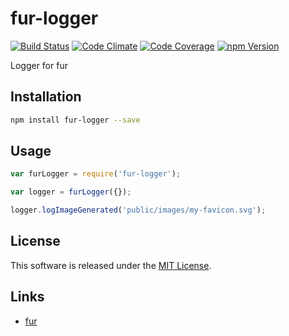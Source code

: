 fur-logger
==========

<!-- Badge Start -->
<a name="badges"></a>

[![Build Status][bd_travis_shield_url]][bd_travis_url]
[![Code Climate][bd_codeclimate_shield_url]][bd_codeclimate_url]
[![Code Coverage][bd_codeclimate_coverage_shield_url]][bd_codeclimate_url]
[![npm Version][bd_npm_shield_url]][bd_npm_url]

[bd_repo_url]: https://github.com/fur-repo/fur-logger
[bd_travis_url]: http://travis-ci.org/fur-repo/fur-logger
[bd_travis_shield_url]: http://img.shields.io/travis/fur-repo/fur-logger.svg?style=flat
[bd_license_url]: https://github.com/fur-repo/fur-logger/blob/master/LICENSE
[bd_codeclimate_url]: http://codeclimate.com/github/fur-repo/fur-logger
[bd_codeclimate_shield_url]: http://img.shields.io/codeclimate/github/fur-repo/fur-logger.svg?style=flat
[bd_codeclimate_coverage_shield_url]: http://img.shields.io/codeclimate/coverage/github/fur-repo/fur-logger.svg?style=flat
[bd_gemnasium_url]: https://gemnasium.com/fur-repo/fur-logger
[bd_gemnasium_shield_url]: https://gemnasium.com/fur-repo/fur-logger.svg
[bd_npm_url]: http://www.npmjs.org/package/fur-logger
[bd_npm_shield_url]: http://img.shields.io/npm/v/fur-logger.svg?style=flat

<!-- Badge End -->


<!-- Description Start -->
<a name="description"></a>

Logger for fur

<!-- Description End -->




<!-- Sections Start -->
<a name="sections"></a>

<!-- Section from "docs/readme/01.Installation.md.hbs" Start -->

<a name="section-docs-readme-01-installation-md"></a>
Installation
-----

```bash
npm install fur-logger --save
```

<!-- Section from "docs/readme/01.Installation.md.hbs" End -->

<!-- Section from "docs/readme/02.Usage.md.hbs" Start -->

<a name="section-docs-readme-02-usage-md"></a>
Usage
----

```javascript
var furLogger = require('fur-logger');

var logger = furLogger({});

logger.logImageGenerated('public/images/my-favicon.svg');


```
<!-- Section from "docs/readme/02.Usage.md.hbs" End -->


<!-- Sections Start -->


<!-- LICENSE Start -->
<a name="license"></a>

License
-------
This software is released under the [MIT License](https://github.com/fur-repo/fur-logger/blob/master/LICENSE).

<!-- LICENSE End -->


<!-- Links Start -->
<a name="links"></a>

Links
------

+ [fur](https://github.com/fur-repo/fur)

<!-- Links End -->
